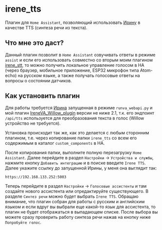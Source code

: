 # irene_tts
Плагин для `Home Assistant`, позволяющий использовать [Ирину](https://github.com/janvarev/Irene-Voice-Assistant) в качестве TTS (синтеза речи из текста). 

## Что мне это даст?
Данный плагин позволит в `Home Assistant` озвучивать ответы в режиме `assist` и если его использовать совместно со вторым моим плагином [irene_stt](https://github.com/6PATyCb/irene_stt), то можно получить локальное управление голосом в HA (через браузер, мобильное приложение, ESP32 микрофон типа Atom-echo) на русском языке, а также получать голосовые ответы на вопросы о состоянии датчиков.

## Как установить плагин

Для работы требуется [Ирина](https://github.com/janvarev/Irene-Voice-Assistant) запущенная в режиме `runva_webapi.py` и мой плагин [IreneVA_Willow_plugin](https://github.com/6PATyCb/IreneVA_Willow_plugin) версии не ниже 2.1, т.к. его эндпоинт `/api/tts` используется для преобразования текста в голос (Willow устройство не требуется).

Установка происходит так же, как это делается с любым сторонним плагином, т.е. через копирование папки `irene_tts` со всем его содержимым в каталог `custom_components` в HA. 

После копирования папки, выполните полную перезагрузку `Home Assistant`. Далее перейдите в раздел `Настройки` -> `Устройства и службы`, нажмите кнопку `Добавить интеграцию` и в поиске введите `Irene TTS`. Далее укажите ссылку до запущенной Ирины, у меня она выглядит так:
```
https://192.168.133.252:5003
```
Теперь перейдите в раздел `Настройки` -> `Голосовые ассистенты` и там создайте нового ассистента или отредактируйте существующего. В разделе `Синтез речи` можно будет выбрать `Irene TTS`. Обращаю внимание, что плагин собран для работы с русским и английским языком и если вдруг вы выбрали еще какой-то язык для ассистента, то плагин не будет отображаться в выпадающем списке. После выбора вы можете сразу проверить работу синтеза речи нажав на кнопку ниже `Попробуйте голос`.




